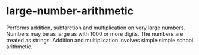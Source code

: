 # large-number-arithmetic
Performs addition, subtarction and multiplication on very large numbers.
Numbers may be as large as with 1000 or more digits.
The numbers are treated as strings. Addition and multiplication involves simple simple school arithmetic.
